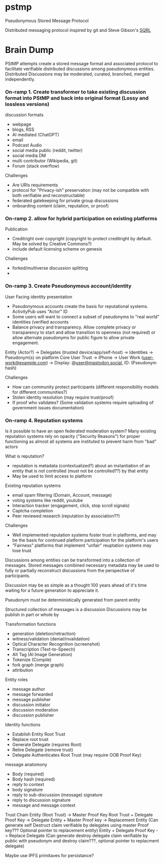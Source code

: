 # pstmp
Pseudonymous Stored Message Protocol

Distributed messaging protocol inspired by git and Steve Gibson's [SQRL](https://www.grc.com/sqrl/sqrl.htm)

# Brain Dump

PStMP attempts create a stored message format and associated protocol to facilitate verifiable distributed discussions among pseudonymous entities.  Distributed Discussions may be moderated, curated, branched, merged independently.

### On-ramp 1. Create transformer to take existing discussion format into PStMP and back into original format (Lossy and lossless versions)

discussion formats
- webpage
- blogs, RSS
- AI mediated (ChatGPT)
- email
- Podcast Audio
- social media public (reddit, twitter)
- social media DM
- multi contributor (Wikipedia, git)
- Forum (stack overflow)

Challenges
- Are URIs requirements
- protocol for "Privacy-ish" preservation (may not be compatible with both verifiable and reconstructable)
- federated gatekeeping for private group discussions
- onboarding content (claim, reputation, or proof)


### On-ramp 2. allow for hybrid participation on existing platforms

Publication
- Creditright over copyright (copyright to protect creditright by default.  May be solved by Creative Commons?)
- include default licensing scheme on genesis

Challenges
- forked/multiverse discussion splitting
- 

### On-ramp 3. Create Pseudonymous account/identity

User Facing identity presentation
- Pseudonymous accounts create the basis for reputational systems.  ActivityPub uses "Actor" ID
- Some users will want to connect a subset of pseudonyms to "real world" identities (verified accounts
- Balance privacy and transparency. Allow complete privacy or transparency to start and allow transition to openness (not required) or allow alternate pseudonyms for public figure to allow private engagement.

Entity (Actor?) -> Delegates (trusted device/app/self-host) -> Identities -> Pseudonym(s) on platform
Core User Trust -> iPhone -> User Work (user-work@example.com) -> Display: @user@mastodon.social, ID: (Pseudonym hash)

Challenges
- How can community protect participants (different responsibility models for different communities?)
- Stolen identity resolution (may require trust/proof)
- If proof who validates? (Some validation systems require uploading of government issues documentation)

### On-ramp 4. Reputation systems

Is it possible to have an open federated moderation system?  Many existing reputation systems rely on opacity ("Security Reasons") for proper functioning as almost all systems are instituted to prevent harm from "bad" actors

What is reputation?
- reputation is metadata (contextualized?) about an instantiation of an entity that is not controlled (must not be controlled??) by that entity
- May be used to limit access to platform

Existing reputation systems
- email spam filtering (Domain, Account, message)
- voting systems like reddit, youtube
- Interaction tracker (engagement, click, stop scroll signals)
- Captcha completion
- Peer reviewed research (reputation by association??)


Challenges
- Well implemented reputation systems foster trust in platforms, and may be the basis for continued platform participation for the platform's users
- "Fairness" platforms that implement "unfair" reuptation systems may lose trust


Discussions among entities can be transformed into a collection of messages.  Stored messages combined necessary metadata may be used to fully or partially reconstruct discussions from the perspective of participants.

Discussion may be as simple as a thought 100 years ahead of it's time waiting for a future generation to appreciate it.

Pseudonym must be deterministically generated from parent entity

Structured collection of messages is a discussion
Discussions may be publish in part or whole by 

Transformation functions
- generation (deletion/retraction)
- witness/validation (denial/invalidation)
- Optical Character Recognition (screenshot)
- Transcription (Text-to-Speech)
- Alt Tag (AI Image Generation)
- Tokenize (Compile)
- fork graph (merge graph)
- attribution


Entity roles
- message author
- message forwarded
- message publisher
- discussion initiator
- discussion moderation
- discussion publisher

Identity functions
- Establish Entity Root Trust
- Replace root trust
- Generate Delegate (requires Root)
- Retire Delegate (remove trust)
- Delegate Authenticates Root Trust (may require OOB Proof Key)

message anatomony
- Body (required)
- Body hash (required)
- reply to context
- body signature
- reply to sub-discussion (message) signature
- reply to discussion signature
- message and message context
 
Trust Chain
Entity (Root Trust) -> Master Proof Key
Root Trust + Delegate Proof Key -> Delegate 
Entity + Master Proof key -> Replacement Entity (Can generate self Destruct claim verifiable by delegates using master Proof key???  Optional pointer to replacement entity)
Entity + Delegate Proof Key -> Replace Delegate (Can generate destroy delegate claim verifiable by public with pseudonym and destroy claim???, optional pointer to replacment delegate)


Maybe use IPFS primitaves for persistance?
